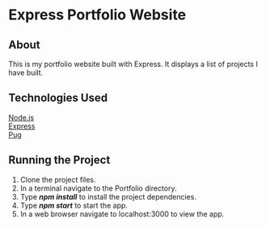 
# Express Portfolio Website

## About
This is my portfolio website built with Express. It displays a list of projects I have built.

## Technologies Used
[Node.js](https://nodejs.org/en/docs/) <br>
[Express](https://expressjs.com/)<br>
[Pug](https://pugjs.org)

## Running the Project
1. Clone the project files.
2. In a terminal navigate to the Portfolio directory.
3. Type *__npm install__* to install the project dependencies.
4. Type *__npm start__* to start the app.
5. In a web browser navigate to localhost:3000 to view the app.
